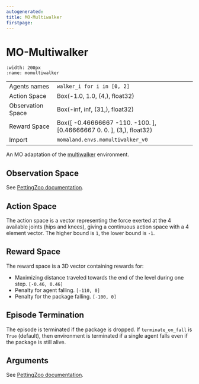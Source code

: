 ```yaml
---
autogenerated:
title: MO-Multiwalker
firstpage:
---
```


# MO-Multiwalker
```{figure} ../_static/gifs/momultiwalker.gif
:width: 200px
:name: momultiwalker
```
|   |   |
|---|---|
| Agents names | `walker_i for i in [0, 2]` |
| Action Space | Box(-1.0, 1.0, (4,), float32) |
| Observation Space | Box(-inf, inf, (31,), float32) |
| Reward Space | Box([  -0.46666667 -110.         -100.        ], [0.46666667 0.         0.        ], (3,), float32) |
| Import | `momaland.envs.momultiwalker_v0` |

An MO adaptation of the [multiwalker](https://pettingzoo.farama.org/environments/sisl/multiwalker/) environment.

## Observation Space
See [PettingZoo documentation](https://pettingzoo.farama.org/environments/sisl/multiwalker/#observation-space).

## Action Space
The action space is a vector representing the force exerted at the 4 available joints (hips and knees), giving a continuous action space with a 4 element vector.
The higher bound is `1`, the lower bound is `-1`.

## Reward Space
The reward space is a 3D vector containing rewards for:
- Maximizing distance traveled towards the end of the level during one step. `[-0.46, 0.46]`
- Penalty for agent falling. `[-110, 0]`
- Penalty for the package falling. `[-100, 0]`

## Episode Termination
The episode is terminated if the package is dropped. If `terminate_on_fall` is `True` (default), then environment is terminated if a single agent falls even if the package is still alive.

## Arguments
See [PettingZoo documentation](https://pettingzoo.farama.org/environments/sisl/multiwalker/#arguments).
